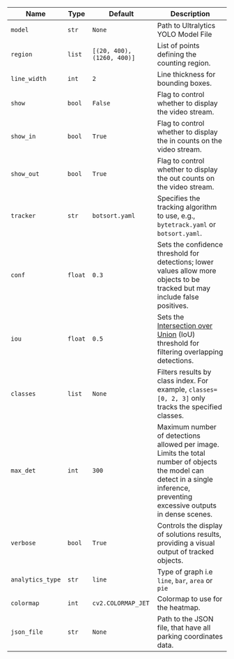 | Name             | Type    | Default                    | Description                                                                                                                                                                  |
| ---------------- | ------- | -------------------------- | ---------------------------------------------------------------------------------------------------------------------------------------------------------------------------- |
| `model`          | `str`   | `None`                     | Path to Ultralytics YOLO Model File                                                                                                                                          |
| `region`         | `list`  | `[(20, 400), (1260, 400)]` | List of points defining the counting region.                                                                                                                                 |
| `line_width`     | `int`   | `2`                        | Line thickness for bounding boxes.                                                                                                                                           |
| `show`           | `bool`  | `False`                    | Flag to control whether to display the video stream.                                                                                                                         |
| `show_in`        | `bool`  | `True`                     | Flag to control whether to display the in counts on the video stream.                                                                                                        |
| `show_out`       | `bool`  | `True`                     | Flag to control whether to display the out counts on the video stream.                                                                                                       |
| `tracker`        | `str`   | `botsort.yaml`             | Specifies the tracking algorithm to use, e.g., `bytetrack.yaml` or `botsort.yaml`.                                                                                           |
| `conf`           | `float` | `0.3`                      | Sets the confidence threshold for detections; lower values allow more objects to be tracked but may include false positives.                                                 |
| `iou`            | `float` | `0.5`                      | Sets the [Intersection over Union](https://www.ultralytics.com/glossary/intersection-over-union-iou) (IoU) threshold for filtering overlapping detections.                   |
| `classes`        | `list`  | `None`                     | Filters results by class index. For example, `classes=[0, 2, 3]` only tracks the specified classes.                                                                          |
| `max_det`        | `int`   | `300`                      | Maximum number of detections allowed per image. Limits the total number of objects the model can detect in a single inference, preventing excessive outputs in dense scenes. |
| `verbose`        | `bool`  | `True`                     | Controls the display of solutions results, providing a visual output of tracked objects.                                                                                     |
| `analytics_type` | `str`   | `line`                     | Type of graph i.e `line`, `bar`, `area` or `pie`                                                                                                                             |
| `colormap`       | `int`   | `cv2.COLORMAP_JET`         | Colormap to use for the heatmap.                                                                                                                                             |
| `json_file`      | `str`   | `None`                     | Path to the JSON file, that have all parking coordinates data.                                                                                                               |
